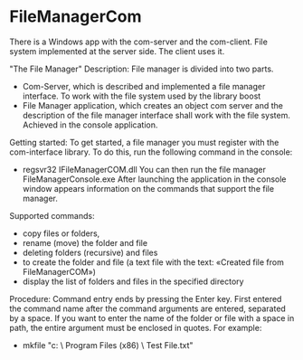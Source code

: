 # FileManagerCom
There is a Windows app with the com-server and the com-client. File system implemented at the server side. The client uses it.

"The File Manager" Description:
File manager is divided into two parts.
- Com-Server, which is described and implemented a file manager interface. To work with the file system used by the library boost 
- File Manager application, which creates an object com server and the description of the file manager interface shall work with the file system. Achieved in the console application. 

Getting started:
To get started, a file manager you must register with the com-interface library. 
To do this, run the following command in the console: 
- regsvr32 IFileManagerCOM.dll
You can then run the file manager FileManagerConsole.exe 
After launching the application in the console window appears information on the commands that support the file manager. 

Supported commands: 
- copy files or folders, 
- rename (move) the folder and file 
- deleting folders (recursive) and files 
- to create the folder and file (a text file with the text: «Created file from FileManagerCOM») 
- display the list of folders and files in the specified directory 

Procedure:
Command entry ends by pressing the Enter key. First entered the command name after the command arguments are entered, separated by a space. If you want to enter the name of the folder or file with a space in path, the entire argument must be enclosed in quotes. 
For example:
- mkfile "c: \ Program Files (x86) \ Test File.txt"

